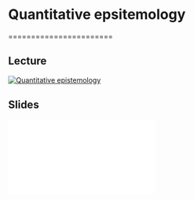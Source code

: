 # Quantitative epsitemology
=======================

## Lecture 

[![Quantitative epistemology](../thumbnails/quantitative-epistemology.jpeg)](https://youtu.be/VVlgSMTH1dQ "Quantitative Epistemology")


## Slides

<embed src="../slides/quantitative-epistemology.pdf"  type="application/pdf">
